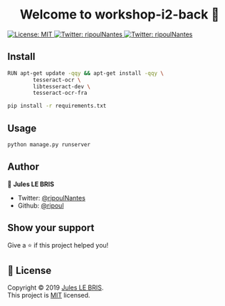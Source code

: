 <h1 align="center">Welcome to workshop-i2-back 👋</h1>
<p>
  <a href="https://github.com/ripoul/workshop-i2-back/blob/master/LICENSE">
    <img alt="License: MIT" src="https://img.shields.io/badge/License-MIT-yellow.svg" target="_blank" />
  </a>
  <a href="https://twitter.com/ripoulNantes">
    <img alt="Twitter: ripoulNantes" src="https://img.shields.io/twitter/follow/ripoulNantes.svg?style=social" target="_blank" />
  </a>
  <a href="https://travis-ci.org/ripoul/workshop-i2-back">
    <img alt="Twitter: ripoulNantes" src="https://travis-ci.org/ripoul/workshop-i2-back.svg?branch=master" target="_blank" />
  </a>
</p>

## Install

```sh
RUN apt-get update -qqy && apt-get install -qqy \
        tesseract-ocr \
        libtesseract-dev \ 
        tesseract-ocr-fra

pip install -r requirements.txt
```

## Usage

```sh
python manage.py runserver
```

## Author

👤 **Jules LE BRIS**

* Twitter: [@ripoulNantes](https://twitter.com/ripoulNantes)
* Github: [@ripoul](https://github.com/ripoul)

## Show your support

Give a ⭐️ if this project helped you!

## 📝 License

Copyright © 2019 [Jules LE BRIS](https://github.com/ripoul).<br />
This project is [MIT](https://github.com/ripoul/workshop-i2-back/blob/master/LICENSE) licensed.
